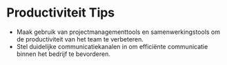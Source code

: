 # Productiviteit Tips
- Maak gebruik van projectmanagementtools en samenwerkingstools om de productiviteit van het team te verbeteren.
- Stel duidelijke communicatiekanalen in om efficiënte communicatie binnen het bedrijf te bevorderen.

